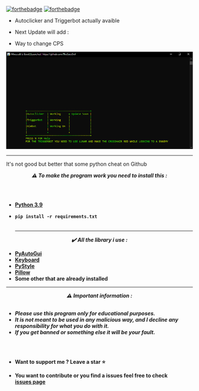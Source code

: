 [![forthebadge](https://forthebadge.com/images/badges/made-with-python.svg)](https://forthebadge.com)
[![forthebadge](https://forthebadge.com/images/badges/built-with-love.svg)](https://forthebadge.com)

* Autoclicker and Triggerbot actually avaible

* Next Update will add :
* Way to change CPS

![plot](./Image/Capture.PNG)

-----

It's not good but better that some python cheat on Github

<p align="center"><strong><i>⚠️ To make the program work you need to install this :</i></strong</p>
  
<br><br>
* <a href="https://www.python.org/ftp/python/3.9.13/python-3.9.13-amd64.exe">Python 3.9</a>
* `pip install -r requirements.txt`
<br><br>
  
  -----
<p align="center"><i>✔️ All the library i use :</i></p>

* <a href="https://pypi.org/project/PyAutoGUI/">PyAutoGui</a>
* <a href="https://pypi.org/project/keyboard/">Keyboard</a>
* <a href="https://github.com/billythegoat356/pystyle">PyStyle</a>
* <a href="https://pypi.org/project/Pillow/">Pillow</a>
* Some other that are already installed
---
  <p align="center"><strong><i>⚠️ Important information :</i></strong</p>
<br><br>

* ***Please use this program only for educational purposes.***
* ***It is not meant to be used in any malicious way, and I decline any responsibility for what you do with it.***
* ***If you get banned or something else it will be your fault.***

<br><br>
* Want to support me ? Leave a star ⭐ 
 
 * You want to contribute or you find a issues feel free to check <br/>[issues page](https://github.com/TheCuteOwl/Minecraft-Cheat/issues)
